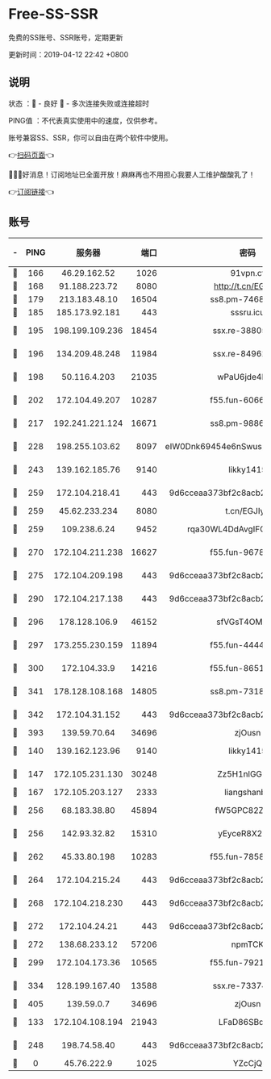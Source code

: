 # Free-SS-SSR

免费的SS账号、SSR账号，定期更新

更新时间：2019-04-12 22:42 +0800

## 说明

状态     ：🙂 - 良好 🙁 - 多次连接失败或连接超时

PING值   ：不代表真实使用中的速度，仅供参考。

账号兼容SS、SSR，你可以自由在两个软件中使用。

👉[扫码页面](https://liesauer.github.io/Free-SS-SSR/)👈

🎉🎉🎉好消息！订阅地址已全面开放！麻麻再也不用担心我要人工维护酸酸乳了！

👉[订阅链接](https://www.liesauer.net/yogurt/subscribe?ACCESS_TOKEN=DAYxR3mMaZAsaqUb)👈

## 账号

|-|PING|服务器|端口|密码|加密方式|区域|
|:----:|:----:|:-----:|-----:|:----:|:----:|:----:|
|🙂|166|46.29.162.52|1026|91vpn.cf|rc4-md5|RU|
|🙂|168|91.188.223.72|8080|http://t.cn/EGJIyrl|rc4-md5|RU|
|🙂|179|213.183.48.10|16504|ss8.pm-74689869|rc4-md5|RU|
|🙂|185|185.173.92.181|443|sssru.icu|rc4-md5|RU|
|🙂|195|198.199.109.236|18454|ssx.re-38805389|aes-256-cfb|US|
|🙂|196|134.209.48.248|11984|ssx.re-84962517|aes-256-cfb|US|
|🙂|198|50.116.4.203|21035|wPaU6jde4NZT|aes-256-cfb|US|
|🙂|202|172.104.49.207|10287|f55.fun-60668643|aes-256-cfb|SG|
|🙂|217|192.241.221.124|16671|ss8.pm-98861372|aes-256-cfb|US|
|🙂|228|198.255.103.62|8097|eIW0Dnk69454e6nSwuspv9DmS201tQ0D|aes-256-cfb|US|
|🙂|243|139.162.185.76|9140|likky1415|aes-256-cfb|DE|
|🙂|259|172.104.218.41|443|9d6cceaa373bf2c8acb22e60b6a58be6|aes-256-cfb|US|
|🙂|259|45.62.233.234|8080|t.cn/EGJIyrl|rc4-md5|CA|
|🙂|259|109.238.6.24|9452|rqa30WL4DdAvgIFG6Fs3znzTa|aes-256-cfb|FR|
|🙂|270|172.104.211.238|16627|f55.fun-96789632|aes-256-cfb|US|
|🙂|275|172.104.209.198|443|9d6cceaa373bf2c8acb22e60b6a58be6|aes-256-cfb|US|
|🙂|290|172.104.217.138|443|9d6cceaa373bf2c8acb22e60b6a58be6|aes-256-cfb|US|
|🙂|296|178.128.106.9|46152|sfVGsT4OMxHC|aes-256-cfb|SG|
|🙂|297|173.255.230.159|11894|f55.fun-44441803|aes-256-cfb|US|
|🙂|300|172.104.33.9|14216|f55.fun-86515358|aes-256-cfb|SG|
|🙂|341|178.128.108.168|14805|ss8.pm-73188848|aes-256-cfb|SG|
|🙂|342|172.104.31.152|443|9d6cceaa373bf2c8acb22e60b6a58be6|aes-256-cfb|US|
|🙂|393|139.59.70.64|34696|zjOusn|chacha20|IN|
|🙂|140|139.162.123.96|9140|likky1415|aes-256-cfb|JP|
|🙂|147|172.105.231.130|30248|Zz5H1nlGGKHx|aes-256-cfb|JP|
|🙂|167|172.105.203.127|2333|liangshanbo|chacha20|JP|
|🙂|256|68.183.38.80|45894|fW5GPC82Z97G|aes-256-cfb|GB|
|🙂|256|142.93.32.82|15310|yEyceR8X2EVd|aes-256-cfb|GB|
|🙂|262|45.33.80.198|10283|f55.fun-78582823|aes-256-cfb|US|
|🙂|264|172.104.215.24|443|9d6cceaa373bf2c8acb22e60b6a58be6|aes-256-cfb|US|
|🙂|268|172.104.218.230|443|9d6cceaa373bf2c8acb22e60b6a58be6|aes-256-cfb|US|
|🙂|272|172.104.24.21|443|9d6cceaa373bf2c8acb22e60b6a58be6|aes-256-cfb|US|
|🙂|272|138.68.233.12|57206|npmTCK|rc4-md5|US|
|🙂|299|172.104.173.36|10565|f55.fun-79210636|aes-256-cfb|SG|
|🙂|334|128.199.167.40|13588|ssx.re-73374110|aes-256-cfb|SG|
|🙂|405|139.59.0.7|34696|zjOusn|chacha20|IN|
|🙁|133|172.104.108.194|21943|LFaD86SBq2lY|aes-256-cfb|JP|
|🙁|248|198.74.58.40|443|9d6cceaa373bf2c8acb22e60b6a58be6|aes-256-cfb|US|
|🙁|0|45.76.222.9|1025|YZcCjQ|rc4-md5|JP|
